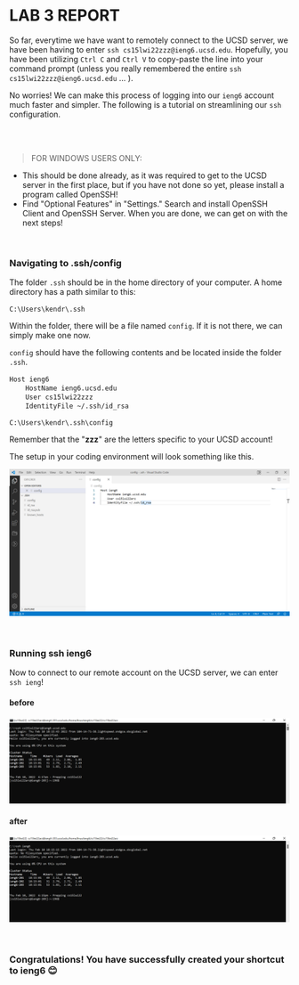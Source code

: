 # **LAB 3 REPORT**


So far, everytime we have want to remotely connect to the UCSD server, we have been having to enter `ssh cs15lwi22zzz@ieng6.ucsd.edu`. Hopefully, you have been utilizing `Ctrl C` and `Ctrl V` to copy-paste the line into your command prompt (unless you really remembered the entire `ssh cs15lwi22zzz@ieng6.ucsd.edu` ... ). 

No worries! We can make this process of logging into our `ieng6` account much faster and simpler. The following is a tutorial on streamlining our `ssh` configuration.

<br/>
<br/>

> FOR WINDOWS USERS ONLY:
- This should be done already, as it was required to get to the UCSD server in the first place, but if you have not done so yet, please install a program called OpenSSH!
- Find "Optional Features" in "Settings." Search and install OpenSSH Client and OpenSSH Server. When you are done, we can get on with the next steps!

<br/>

### **Navigating to .ssh/config**

The folder `.ssh` should be in the home directory of your computer. A home directory has a path similar to this:
```
C:\Users\kendr\.ssh
```

Within the folder, there will be a file named `config`. If it is not there, we can simply make one now.

`config` should have the following contents and be located inside the folder `.ssh`.
```
Host ieng6
    HostName ieng6.ucsd.edu
    User cs15lwi22zzz
    IdentityFile ~/.ssh/id_rsa
```
```
C:\Users\kendr\.ssh\config
```
Remember that the "**zzz**" are the letters specific to your UCSD account!

The setup in your coding environment will look something like this.

![image](Screenshot2022-02-11115503.png)

<br/>

### **Running ssh ieng6**

Now to connect to our remote account on the UCSD server, we can enter `ssh ieng`!

#### **before**

![image](Screenshot2022-02-10181713.png)

#### **after**
![image](Screenshot2022-02-10181632.png)

<br/>

### **Congratulations! You have successfully created your shortcut to ieng6** 😊